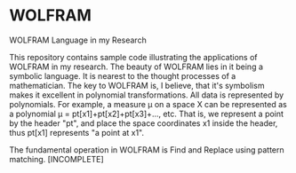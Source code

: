 # WOLFRAM
WOLFRAM Language in my Research

This repository contains sample code illustrating the applications of WOLFRAM in my research.
The beauty of WOLFRAM lies in it being a symbolic language. It is nearest to the thought processes of a mathematician.
The key to WOLFRAM is, I believe, that it's symbolism makes it excellent in polynomial transformations. All data is represented by polynomials.
For example, a measure μ on a space X can be represented as a polynomial μ = pt[x1]+pt[x2]+pt[x3]+..., etc. That is, we represent a point by the header "pt", and place the space coordinates x1 inside the header, thus pt[x1] represents "a point at x1".

The fundamental operation in WOLFRAM is Find and Replace using pattern matching. [INCOMPLETE]
